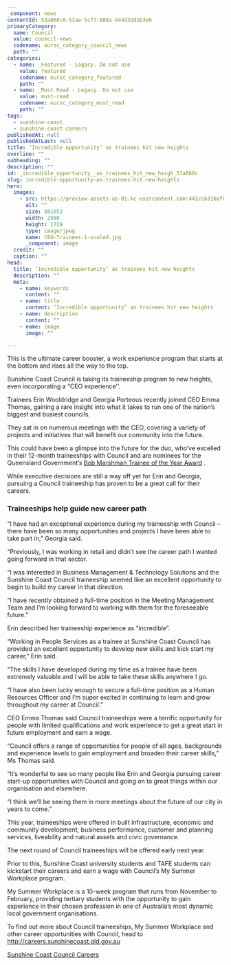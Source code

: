 ```yaml
---
_component: news
contentId: 53a860c0-51ae-5c77-888a-944d32d1b3e6
primaryCategory:
  name: Council
  value: council-news
  codename: oursc_category_council_news
  path: ""
categories:
  - name: _Featured - Legacy. Do not use
    value: featured
    codename: oursc_category_featured
    path: ""
  - name: _Must Read - Legacy. Do not use
    value: must-read
    codename: oursc_category_must_read
    path: ""
tags:
  - sunshine-coast
  - sunshine-coast-careers
publishedAt: null
publishedAtLast: null
title: ‘Incredible opportunity’ as trainees hit new heights
overline: ""
subheading: ""
description: ""
id: _incredible_opportunity__as_trainees_hit_new_heigh_53a860c
slug: incredible-opportunity-as-trainees-hit-new-heights
hero:
  images:
    - src: https://preview-assets-us-01.kc-usercontent.com:443/c631baf8-1b46-001f-580c-d0001b68b4a8/9b2810e4-f599-43d0-a41a-5e4bc25e882b/CEO-Trainees-1-scaled.jpg
      alt: ""
      size: 581652
      width: 2560
      height: 1729
      type: image/jpeg
      name: CEO-Trainees-1-scaled.jpg
      _component: image
  credit: ""
  caption: ""
head:
  title: ‘Incredible opportunity’ as trainees hit new heights
  description: ""
  meta:
    - name: keywords
      content: ""
    - name: title
      content: ‘Incredible opportunity’ as trainees hit new heights
    - name: description
      content: ""
    - name: image
      image: ""

---
```

This is the ultimate career booster, a work experience program that starts at the bottom and rises all the way to the top.

Sunshine Coast Council is taking its traineeship program to new heights, even incorporating a “CEO experience’’.

Trainees Erin Wooldridge and Georgia Porteous recently joined CEO Emma Thomas, gaining a rare insight into what it takes to run one of the nation’s biggest and busiest councils.

They sat in on numerous meetings with the CEO, covering a variety of projects and initiatives that will benefit our community into the future.

This could have been a glimpse into the future for the duo, who’ve excelled in their 12-month traineeships with Council and are nominees for the Queensland Government’s [Bob Marshman Trainee of the Year Award](https://desbt.qld.gov.au/training/qta/enter/award-categories#:~:text=Bob%20Marshman%20Trainee%20of%20the,year%20current%20at%20nomination%20time.)
.

While executive decisions are still a way off yet for Erin and Georgia, pursuing a Council traineeship has proven to be a great call for their careers.    

### Traineeships help guide new career path

“I have had an exceptional experience during my traineeship with Council – there have been so many opportunities and projects I have been able to take part in,” Georgia said.

“Previously, I was working in retail and didn’t see the career path I wanted going forward in that sector.

“I was interested in Business Management & Technology Solutions and the Sunshine Coast Council traineeship seemed like an excellent opportunity to begin to build my career in that direction.

“I have recently obtained a full-time position in the Meeting Management Team and I’m looking forward to working with them for the foreseeable future.”

Erin described her traineeship experience as “incredible”.

“Working in People Services as a trainee at Sunshine Coast Council has provided an excellent opportunity to develop new skills and kick start my career,” Erin said.

“The skills I have developed during my time as a trainee have been extremely valuable and I will be able to take these skills anywhere I go.

“I have also been lucky enough to secure a full-time position as a Human Resources Officer and I’m super excited in continuing to learn and grow throughout my career at Council.”

CEO Emma Thomas said Council traineeships were a terrific opportunity for people with limited qualifications and work experience to get a great start in future employment and earn a wage.

“Council offers a range of opportunities for people of all ages, backgrounds and experience levels to gain employment and broaden their career skills,” Ms Thomas said.

“It’s wonderful to see so many people like Erin and Georgia pursuing career start-up opportunities with Council and going on to great things within our organisation and elsewhere.

“I think we’ll be seeing them in more meetings about the future of our city in years to come.”  

This year, traineeships were offered in built infrastructure, economic and community development, business performance, customer and planning services, liveability and natural assets and civic governance.

The next round of Council traineeships will be offered early next year.

Prior to this, Sunshine Coast university students and TAFE students can kickstart their careers and earn a wage with Council’s My Summer Workplace program.

My Summer Workplace is a 10-week program that runs from November to February, providing tertiary students with the opportunity to gain experience in their chosen profession in one of Australia’s most dynamic local government organisations.

To find out more about Council traineeships, My Summer Workplace and other career opportunities with Council, head to <http://careers.sunshinecoast.qld.gov.au>


[Sunshine Coast Council Careers](http://careers.sunshinecoast.qld.gov.au/)
